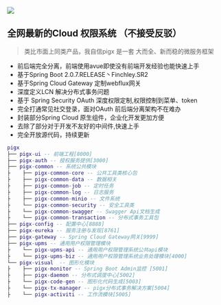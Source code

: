 ![](http://a.pigx.top/20181123180343.png)
 ## 全网最新的Cloud 权限系统 （不接受反驳） 
> 类比市面上同类产品，我自信pigx 是一套 大而全、新而稳的微服务框架  
 
- 前后端完全分离，前端使用avue即使没有前端开发经验也能快速上手 
- 基于Spring Boot 2.0.7.RELEASE丶Finchley.SR2 
- 基于Spring Cloud Gateway 定制webflux网关 
- 深度定义LCN 解决分布式事务问题 
- 基于 Spring Security OAuth 深度权限定制,权限控制到菜单、token 
- 完全打通常见社交登录，面对OAuth 前后端分离架构不在难办 
- 封装部分Spring Cloud 原生组件，企业化开发更加方便 
- 去除了部分对于开发不友好的中间件,快速上手    
- 完全开放源代码，持续更新 


``` lua
pigx
├── pigx-ui -- 前端工程[8000]
├── pigx-auth -- 授权服务提供[3000]
├── pigx-common -- 系统公共模块 
├    ├── pigx-common-core -- 公共工具类核心包
├    ├── pigx-common-data -- 数据相关
├    ├── pigx-common-job -- 定时任务
├    ├── pigx-common-log -- 日志服务
├    ├── pigx-common-minio -- 文件系统
├    └── pigx-common-security -- 安全工具类
├    └── pigx-common-swagger -- Swagger Api文档生成
├    └── pigx-common-transaction -- 分布式事务工具包
├── pigx-config -- 配置中心[8888]
├── pigx-eureka -- 服务注册与发现[8761]
├── pigx-gateway -- Spring Cloud Gateway网关[9999]
├── pigx-upms -- 通用用户权限管理模块
├    └── pigx-upms-api -- 通用用户权限管理系统公共api模块
├    └── pigx-upms-biz -- 通用用户权限管理系统业务处理模块[4000]
└── pigx-visual  -- 图形化模块 
├    ├── pigx-monitor -- Spring Boot Admin监控 [5001]
├    ├── pigx-daemon -- 分布式调度中心[5002]
├    └── pigx-code-gen -- 图形化代码生成[5003]
├    └── pigx-tx-manager -- pigx分布式事务解决方案[5004]
├    └── pigx-activiti -- 工作流模块[5005]
	 
```
